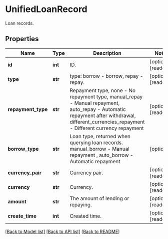 # UnifiedLoanRecord

Loan records.
## Properties
Name | Type | Description | Notes
------------ | ------------- | ------------- | -------------
**id** | **int** | ID. | [optional] [readonly] 
**type** | **str** | type: borrow - borrow, repay - repay. | [optional] [readonly] 
**repayment_type** | **str** | Repayment type, none - No repayment type, manual_repay - Manual repayment, auto_repay - Automatic repayment after withdrawal, different_currencies_repayment - Different currency repayment | [optional] [readonly] 
**borrow_type** | **str** | Loan type, returned when querying loan records. manual_borrow - Manual repayment , auto_borrow - Automatic repayment | [optional] 
**currency_pair** | **str** | Currency pair. | [optional] [readonly] 
**currency** | **str** | Currency. | [optional] [readonly] 
**amount** | **str** | The amount of lending or repaying. | [optional] [readonly] 
**create_time** | **int** | Created time. | [optional] [readonly] 

[[Back to Model list]](../README.md#documentation-for-models) [[Back to API list]](../README.md#documentation-for-api-endpoints) [[Back to README]](../README.md)


